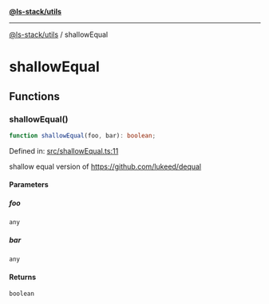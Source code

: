 [**@ls-stack/utils**](README.md)

***

[@ls-stack/utils](modules.md) / shallowEqual

# shallowEqual

## Functions

### shallowEqual()

```ts
function shallowEqual(foo, bar): boolean;
```

Defined in: [src/shallowEqual.ts:11](https://github.com/lucasols/utils/blob/main/src/shallowEqual.ts#L11)

shallow equal version of https://github.com/lukeed/dequal

#### Parameters

##### foo

`any`

##### bar

`any`

#### Returns

`boolean`
